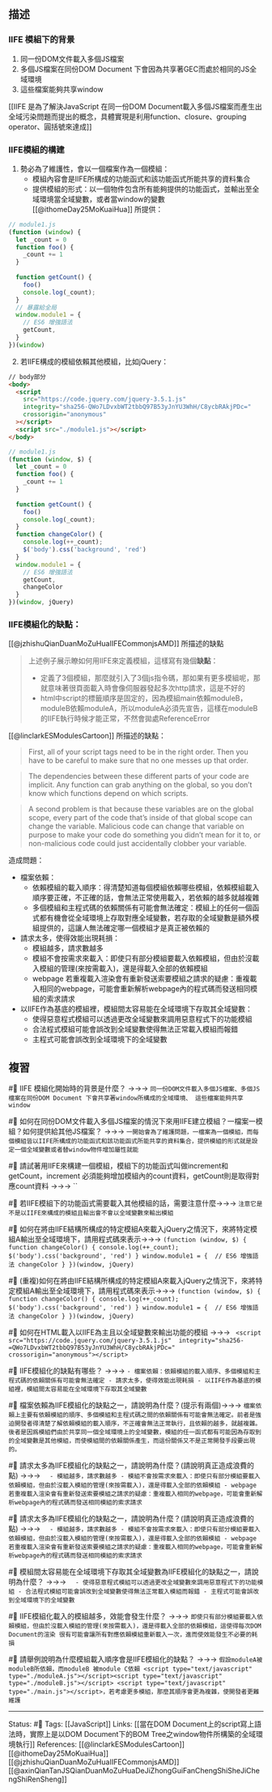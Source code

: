 ## 描述

### IIFE 模組下的背景

1. 同一份DOM文件載入多個JS檔案
2. 多個JS檔案在同份DOM Document 下會因為共享著GEC而處於相同的JS全域環境
3. 這些檔案能夠共享window

[[IIFE 是為了解決JavaScript 在同一份DOM Document載入多個JS檔案而產生出全域污染問題而提出的概念，具體實現是利用function、closure、grouping operator、圓括號來達成]]



### IIFE模組的構建
1.  勢必為了維護性，會以一個檔案作為一個模組：
	- 模組內容會是IIFE所構成的功能函式和該功能函式所能共享的資料集合
	- 提供模組的形式：以一個物件包含所有能夠提供的功能函式，並輸出至全域環境當全域變數，或者當window的變數
[[@ithomeDay25MoKuaiHua]] 所提供：
```js
// module1.js
(function (window) {
  let _count = 0
  function foo() {
    _count += 1
  }
  
  function getCount() {
    foo()
    console.log(_count);
  }
  // 暴露給全局
  window.module1 = {
    // ES6 增強語法
    getCount,
  }
})(window)
```

2. 若IIFE構成的模組依賴其他模組，比如jQuery：
```html
// body部分
<body>
  <script
    src="https://code.jquery.com/jquery-3.5.1.js"
    integrity="sha256-QWo7LDvxbWT2tbbQ97B53yJnYU3WhH/C8ycbRAkjPDc="
    crossorigin="anonymous"
  ></script>
  <script src="./module1.js"></script>
</body>
```

```js
// module1.js
(function (window, $) {
  let _count = 0
  function foo() {
    _count += 1
  }
  
  function getCount() {
    foo()
    console.log(_count);
  }
  function changeColor() {
    console.log(++_count);
    $('body').css('background', 'red')
  }
  window.module1 = {
    // ES6 增強語法
    getCount,
    changeColor
  }
})(window, jQuery)
```


### IIFE模組化的缺點：
[[@jzhishuQianDuanMoZuHuaIIFECommonjsAMD]] 所描述的缺點
> 上述例子展示瞭如何用IIFE來定義模組，這樣寫有幾個**缺點**：
> 
> -   定義了3個模組，那麼就引入了3個js指令碼，那如果有更多模組呢，那就意味著很頁面載入時會像伺服器發起多次http請求，這是不好的
> -   html中script的標籤順序是固定的，因為模組main依賴moduleB，moduleB依賴moduleA，所以moduleA必須先宣告，這樣在moduleB的IIFE執行時候才能正常，不然會拋處ReferenceError

[[@linclarkESModulesCartoon]] 所描述的缺點：
> First, all of your script tags need to be in the right order. Then you have to be careful to make sure that no one messes up that order.

> The dependencies between these different parts of your code are implicit. Any function can grab anything on the global, so you don’t know which functions depend on which scripts.

> A second problem is that because these variables are on the global scope, every part of the code that’s inside of that global scope can change the variable. Malicious code can change that variable on purpose to make your code do something you didn’t mean for it to, or non-malicious code could just accidentally clobber your variable.

造成問題：
- 檔案依賴：
	- 依賴模組的載入順序：得清楚知道每個模組依賴哪些模組，依賴模組載入順序要正確，不正確的話，會無法正常使用載入，若依賴的越多就越複雜
	- 多個模組和主程式碼的依賴關係有可能會無法確定：模組上的任何一個函式都有機會從全域環境上存取對應全域變數，若存取的全域變數是額外模組提供的，這讓人無法確定哪一個模組才是真正被依賴的
- 請求太多，使得效能出現耗損：
	- 模組越多，請求數越多
	- 模組不會按需求來載入：即使只有部分模組要載入依賴模組，但由於沒載入模組的管理(來按需載入)，還是得載入全部的依賴模組
	- webpage 若重複載入渲染會有重新發送索要模組之請求的疑慮：重複載入相同的webpage，可能會重新解析webpage內的程式碼而發送相同模組的索求請求
- 以IIFE作為基底的模組裡，模組間太容易能在全域環境下存取其全域變數：
	- 使得惡意程式模組可以透過更改全域變數來調用惡意程式下的功能模組
	- 合法程式模組可能會誤改到全域變數使得無法正常載入模組而報錯
	- 主程式可能會誤改到全域環境下的全域變數


## 複習
#🧠 IIFE 模組化開始時的背景是什麼？ ->->-> `同一份DOM文件載入多個JS檔案、多個JS檔案在同份DOM Document 下會共享著window所構成的全域環境、 這些檔案能夠共享window`
<!--SR:!2024-02-23,213,230-->


#🧠 如何在同份DOM文件載入多個JS檔案的情況下來用IIFE建立模組？一檔案一模組？如何提供給其他JS檔案？  ->->-> `一開始會為了維護問題，一檔案為一個模組，而每個模組皆以IIFE所構成的功能函式和該功能函式所能共享的資料集合，提供模組的形式就是設定一個全域變數或者替window物件增加屬性就能`
<!--SR:!2023-07-19,205,230-->


#🧠 請試著用IIFE來構建一個模組，模組下的功能函式叫做increment和getCount，increment 必須能夠增加模組內的count資料，getCount則是取得對應count資料  ->->-> ``
<!--SR:!2023-11-04,101,230-->


#🧠 若IIFE模組下的功能函式需要載入其他模組的話，需要注意什麼->->-> `注意它是不是以IIFE來構成的模組且輸出會不會以全域變數來輸出模組`
<!--SR:!2024-02-26,210,230-->


#🧠 如何在將由IIFE結構所構成的特定模組A來載入jQuery之情況下，來將特定模組A輸出至全域環境下，請用程式碼來表示->->-> `(function (window, $) { function changeColor() { console.log(++_count);  $('body').css('background', 'red') } window.module1 = {  // ES6 增強語法 changeColor } })(window, jQuery)`
<!--SR:!2023-08-11,17,170-->



#🧠 (重複)如何在將由IIFE結構所構成的特定模組A來載入jQuery之情況下，來將特定模組A輸出至全域環境下，請用程式碼來表示->->-> `(function (window, $) { function changeColor() { console.log(++_count);  $('body').css('background', 'red') } window.module1 = {  // ES6 增強語法 changeColor } })(window, jQuery)`



#🧠 如何在HTML載入以IIFE為主且以全域變數來輸出功能的模組 ->->-> ` <script  src="https://code.jquery.com/jquery-3.5.1.js"  integrity="sha256-=QWo7LDvxbWT2tbbQ97B53yJnYU3WhH/C8ycbRAkjPDc=" crossorigin="anonymous"></script>`
<!--SR:!2025-02-05,561,250-->

#🧠  IIFE模組化的缺點有哪些？ ->->-> `- 檔案依賴：依賴模組的載入順序、多個模組和主程式碼的依賴關係有可能會無法確定 - 請求太多，使得效能出現耗損 - 以IIFE作為基底的模組裡，模組間太容易能在全域環境下存取其全域變數 `
<!--SR:!2023-09-28,198,248-->


#🧠 檔案依賴為IIFE模組化的缺點之一，請說明為什麼？(提示有兩個)->->-> `檔案依賴上主要有依賴模組的順序、多個模組和主程式碼之間的依賴關係有可能會無法確定。前者是強迫開發者得清楚了解依賴模組的載入順序，不正確會無法正常執行，且依賴的越多，就越複雜。後者是因爲模組們由於共享同一個全域環境上的全域變數，模組的任一函式都有可能因為存取到的全域變數是其他模組，而使模組間的依賴關係產生，而這份關係又不是正常開發手段要出現的。`
<!--SR:!2023-09-20,197,248-->



#🧠 請求太多為IIFE模組化的缺點之一，請說明為什麼？(請說明真正造成浪費的點) ->->-> `	- 模組越多，請求數越多 - 模組不會按需求來載入：即使只有部分模組要載入依賴模組，但由於沒載入模組的管理(來按需載入)，還是得載入全部的依賴模組 - webpage 若重複載入渲染會有重新發送索要模組之請求的疑慮：重複載入相同的webpage，可能會重新解析webpage內的程式碼而發送相同模組的索求請求`
<!--SR:!2023-09-24,60,227-->
<!--SR:!2023-02-02,24,228-->

#🧠 請求太多為IIFE模組化的缺點之一，請說明為什麼？(請說明真正造成浪費的點) ->->-> `	- 模組越多，請求數越多 - 模組不會按需求來載入：即使只有部分模組要載入依賴模組，但由於沒載入模組的管理(來按需載入)，還是得載入全部的依賴模組 - webpage 若重複載入渲染會有重新發送索要模組之請求的疑慮：重複載入相同的webpage，可能會重新解析webpage內的程式碼而發送相同模組的索求請求`
<!--SR:!2023-09-24,60,227-->


#🧠 模組間太容易能在全域環境下存取其全域變數為IIFE模組化的缺點之一，請說明為什麼？  ->->-> `	- 使得惡意程式模組可以透過更改全域變數來調用惡意程式下的功能模組 - 合法程式模組可能會誤改到全域變數使得無法正常載入模組而報錯 - 主程式可能會誤改到全域環境下的全域變數`
<!--SR:!2023-10-04,65,228-->




#🧠 IIFE模組化載入的模組越多，效能會發生什麼？ ->->-> `即使只有部分模組要載入依賴模組，但由於沒載入模組的管理(來按需載入)，還是得載入全部的依賴模組，這使得每次DOM Document的渲染 很有可能會讓所有對應依賴模組重新載入一次，進而使效能發生不必要的耗損`
<!--SR:!2023-09-06,114,228-->



#🧠 請舉例說明為什麼模組載入順序會是IIFE模組化的缺點？ ->->-> `假設moduleA被moduleB所依賴，而moduleB 被module C依賴 <script type="text/javascript" type="./moduleA.js"></script><script type="text/javascript" type="./moduleB.js"></script> <script type="text/javascript" type="./main.js"></script>，若考慮更多模組，那麼其順序會更為複雜，使開發者更難維護`
<!--SR:!2023-09-25,197,248-->




---
Status: #🌱 
Tags:
[[JavaScript]] 
Links:
[[當在DOM Document上的script寫上語法時，實際上是以DOM Document下的BOM Tree之window物件所構築的全域環境執行]]
References:
[[@linclarkESModulesCartoon]]
[[@ithomeDay25MoKuaiHua]]
[[@jzhishuQianDuanMoZuHuaIIFECommonjsAMD]][[@axinQianTanJSQianDuanMoZuHuaDeJiZhongGuiFanChengShiSheJiChengShiRenSheng]]